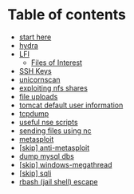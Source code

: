 # Table of contents

* [start here](README.md)
* [hydra](hydra.md)
* [LFI](lfi/README.md)
  * [Files of Interest](lfi/files-of-interest.md)
* [SSH Keys](ssh-keys.md)
* [unicornscan](unicornscan.md)
* [exploiting nfs shares](exploiting-nfs-shares.md)
* [file uploads](file-uploads.md)
* [tomcat default user information](tomcat-default-user-information.md)
* [tcpdump](tcpdump.md)
* [useful nse scripts](useful-nse-scripts.md)
* [sending files using nc](sending-files-using-nc.md)
* [metasploit](metasploit.md)
* [\[skip\] anti-metasploit](skip-anti-metasploit.md)
* [dump mysql dbs](dump-mysql-dbs.md)
* [\[skip\] windows-megathread](skip-windows-megathread.md)
* [\[skip\] sqli](skip-sqli.md)
* [rbash \(jail shell\) escape](rbash-jail-shell-escape.md)

